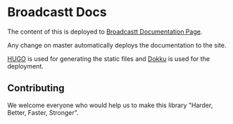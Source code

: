 # Broadcastt Docs

The content of this is deployed to [Broadcastt Documentation Page](https://docs.broadcastt.xyz/).

Any change on master automatically deploys the documentation to the site.

[HUGO](https://gohugo.io/) is used for generating the static files and [Dokku](http://dokku.viewdocs.io/dokku/) is used for the deployment.

## Contributing

We welcome everyone who would help us to make this library "Harder, Better, Faster, Stronger".
